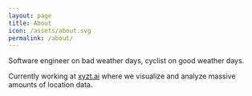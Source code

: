 ```yaml
---
layout: page
title: About
icon: /assets/about.svg
permalink: /about/
---
```


Software engineer on bad weather days, cyclist on good weather days.

Currently working at [xyzt.ai](https://xyzt.ai) where we visualize and analyze massive amounts of location data.
